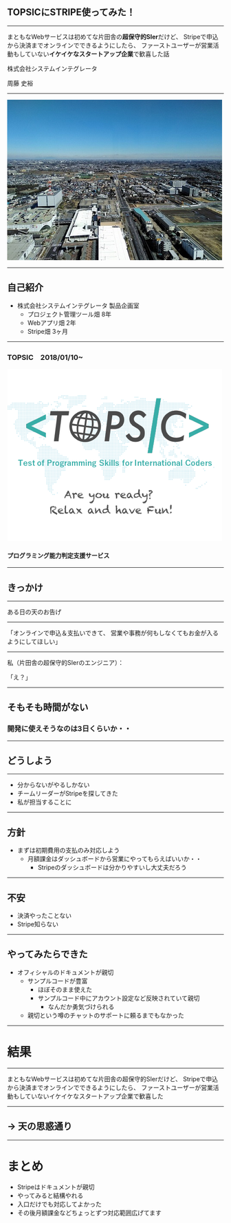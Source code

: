 ## TOPSICにSTRIPE使ってみた！

---

まともなWebサービスは初めてな片田舎の**超保守的SIer**だけど、
Stripeで申込から決済までオンラインでできるようにしたら、
ファーストユーザーが営業活動もしていない**イケイケなスタートアップ企業**で歓喜した話



株式会社システムインテグレータ

周藤 史裕

---

![SI](img/si.jpg)

---

## 自己紹介
- 株式会社システムインテグレータ 製品企画室
  - プロジェクト管理ツール畑 8年
  - Webアプリ畑 2年
  - Stripe畑 3ヶ月

---

### TOPSIC　2018/01/10~


![Logo](img/tsimage.png)

#### プログラミング能力判定支援サービス

---

## きっかけ

---

ある日の天のお告げ

---

「オンラインで申込＆支払いできて、
営業や事務が何もしなくてもお金が入るようにしてほしい」

---

私（片田舎の超保守的SIerのエンジニア）：



「え？」

---

## そもそも時間がない
### 開発に使えそうなのは3日くらいか・・

---

## どうしよう

---

- 分からないがやるしかない
- チームリーダーがStripeを探してきた
- 私が担当することに

---

## 方針

- まずは初期費用の支払のみ対応しよう
  - 月額課金はダッシュボードから営業にやってもらえばいいか・・
    - Stripeのダッシュボードは分かりやすいし大丈夫だろう

---

## 不安
- 決済やったことない
- Stripe知らない

---

## やってみたらできた

- オフィシャルのドキュメントが親切
  - サンプルコードが豊富
    - ほぼそのまま使えた
    - サンプルコード中にアカウント設定など反映されていて親切
      - なんだか勇気づけられる
  - 親切という噂のチャットのサポートに頼るまでもなかった

---

# 結果

---

まともなWebサービスは初めてな片田舎の超保守的SIerだけど、
Stripeで申込から決済までオンラインでできるようにしたら、
ファーストユーザーが営業活動もしていないイケイケなスタートアップ企業で歓喜した

---

## → 天の思惑通り

---

# まとめ

- Stripeはドキュメントが親切
- やってみると結構やれる
- 入口だけでも対応してよかった
- その後月額課金などちょっとずつ対応範囲広げてます